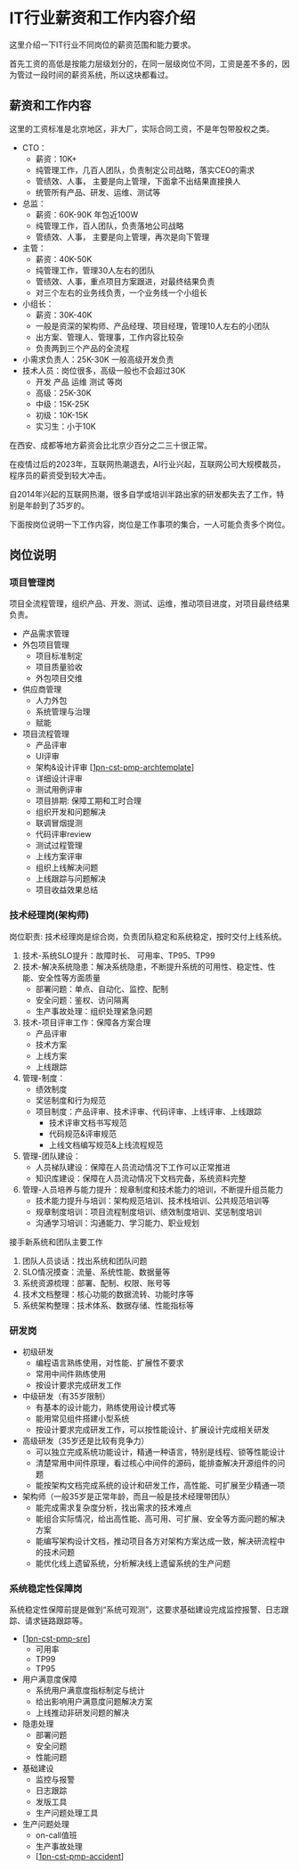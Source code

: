 
# IT行业薪资和工作内容介绍

这里介绍一下IT行业不同岗位的薪资范围和能力要求。

首先工资的高低是按能力层级划分的，在同一层级岗位不同，工资是差不多的，因为管过一段时间的薪资系统，所以这块都看过。

## 薪资和工作内容

这里的工资标准是北京地区，非大厂，实际合同工资，不是年包带股权之类。

- CTO：
  - 薪资：10K+ 
  - 纯管理工作，几百人团队，负责制定公司战略，落实CEO的需求
  - 管绩效、人事， 主要是向上管理，下面拿不出结果直接换人 
  - 统管所有产品、研发、运维、测试等
- 总监：
  - 薪资：60K-90K 年包近100W
  - 纯管理工作，百人团队，负责落地公司战略
  - 管绩效、人事， 主要是向上管理，再次是向下管理
- 主管：
  - 薪资：40K-50K
  - 纯管理工作，管理30人左右的团队
  - 管绩效、人事，重点项目方案跟进，对最终结果负责
  - 对三个左右的业务线负责，一个业务线一个小组长
- 小组长：
  - 薪资：30K-40K 
  - 一般是资深的架构师、产品经理、项目经理，管理10人左右的小团队
  - 出方案、管理人、管理事，工作内容比较杂
  - 负责两到三个产品的全流程
- 小需求负责人：25K-30K 一般高级开发负责
- 技术人员：岗位很多，高级一般也不会超过30K
  - 开发 产品 运维 测试 等岗
  - 高级：25K-30K
  - 中级：15K-25K
  - 初级：10K-15K
  - 实习生：小于10K

在西安、成都等地方薪资会比北京少百分之二三十很正常。

在疫情过后的2023年，互联网热潮退去，AI行业兴起，互联网公司大规模裁员，程序员的薪资受到较大冲击。

自2014年兴起的互联网热潮，很多自学或培训半路出家的研发都失去了工作，特别是年龄到了35岁的。

下面按岗位说明一下工作内容，岗位是工作事项的集合，一人可能负责多个岗位。

## 岗位说明

### 项目管理岗

项目全流程管理，组织产品、开发、测试、运维，推动项目进度，对项目最终结果负责。

- 产品需求管理
- 外包项目管理
  - 项目标准制定
  - 项目质量验收
  - 外包项目交维
- 供应商管理
  - 人力外包
  - 系统管理与治理
  - 赋能
- 项目流程管理
  - 产品评审
  - UI评审
  - 架构&设计评审 [[1pn-cst-pmp-archtemplate]]
  - 详细设计评审
  - 测试用例评审
  - 项目排期: 保障工期和工时合理
  - 组织开发和问题解决
  - 联调冒烟提测
  - 代码评审review
  - 测试过程管理
  - 上线方案评审
  - 组织上线解决问题
  - 上线跟踪与问题解决
  - 项目收益效果总结

### 技术经理岗(架构师)

岗位职责: 技术经理岗是综合岗，负责团队稳定和系统稳定，按时交付上线系统。

1. 技术-系统SLO提升：故障时长、 可用率、TP95、TP99
2. 技术-解决系统隐患：解决系统隐患，不断提升系统的可用性、稳定性、性能、安全性等方面质量
   - 部署问题：单点、自动化、监控、配制
   - 安全问题：鉴权、访问隔离
   - 生产事故处理：组织处理紧急问题
3. 技术-项目评审工作：保障各方案合理
   - 产品评审
   - 技术方案
   - 上线方案
   - 上线跟踪
4. 管理-制度：
   - 绩效制度
   - 奖惩制度和行为规范
   - 项目制度：产品评审、技术评审、代码评审、上线评审、上线跟踪
     + 技术评审文档书写规范
     + 代码规范&评审规范
     + 上线文档编写规范&上线流程规范    
5. 管理-团队建设：
   - 人员梯队建设：保障在人员流动情况下工作可以正常推进
   - 知识库建设：保障在人员流动情况下文档完备，系统资料完整
6. 管理-人员培养与能力提升：规章制度和技术能力的培训，不断提升组员能力
   - 技术能力提升与培训：架构规范培训、技术栈培训、公共规范培训等
   - 规章制度培训：项目流程制度培训、绩效制度培训、奖惩制度培训
   - 沟通学习培训：沟通能力、学习能力、职业规划

接手新系统和团队主要工作

1. 团队人员谈话：找出系统和团队问题
2. SLO情况摸查：流量、系统性能、数据量等
3. 系统资源梳理：部署、配制、权限、账号等
4. 技术文档整理：核心功能的数据流转、功能时序等
5. 系统架构整理：技术体系、数据存储、性能指标等

### 研发岗

- 初级研发
  - 编程语言熟练使用，对性能、扩展性不要求
  - 常用中间件熟练使用
  - 按设计要求完成研发工作
- 中级研发（有35岁限制）
  - 有基本的设计能力，熟练使用设计模式等
  - 能用常见组件搭建小型系统
  - 按设计要求完成研发工作，可以按性能设计、扩展设计完成相关研发
- 高级研发（35岁还是比较有竞争力）
  - 可以独立完成系统功能设计，精通一种语言，特别是线程、锁等性能设计
  - 清楚常用中间件原理，看过核心中间件的源码，能排查解决开源组件的问题
  - 能按架构文档完成系统的设计和研发工作，高性能、可扩展至少精通一项
- 架构师（一般35岁是正常年龄，而且一般是技术经理带团队）
  - 能完成需求复杂度分析，找出需求的技术难点
  - 能组合实际情况，给出高性能、高可用、可扩展、安全等方面问题的解决方案
  - 能编写架构设计文档，推动项目各方对架构方案达成一致，解决研流程中的技术问题
  - 能优化线上遗留系统，分析解决线上遗留系统的生产问题

### 系统稳定性保障岗

系统稳定性保障前提是做到“系统可观测”，这要求基础建设完成监控报警、日志跟踪、请求链路跟踪等。

- [[1pn-cst-pmp-sre]]
  - 可用率
  - TP99
  - TP95
- 用户满意度保障
  - 系统用户满意度指标制定与统计
  - 给出影响用户满意度问题解决方案
  - 上线推动非研发问题的解决
- 隐患处理
  - 部署问题
  - 安全问题
  - 性能问题
- 基础建设
  - 监控与报警
  - 日志跟踪
  - 发版工具
  - 生产问题处理工具
- 生产问题处理
  - on-call值班
  - 生产事故处理 
  - [[1pn-cst-pmp-accident]]


[//begin]: # "Autogenerated link references for markdown compatibility"
[1pn-cst-pmp-archtemplate]: 9-1pmp/1pn-cst-pmp-archtemplate.md "IT项目架构设计文档编写规范"
[1pn-cst-pmp-sre]: 9-1pmp/1pn-cst-pmp-sre.md "SRE&SLO"
[1pn-cst-pmp-accident]: 9-1pmp/1pn-cst-pmp-accident.md "经典生产事故"
[//end]: # "Autogenerated link references"